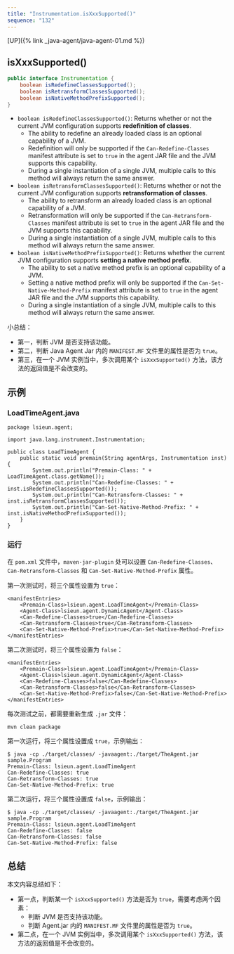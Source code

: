 ```yaml
---
title: "Instrumentation.isXxxSupported()"
sequence: "132"
---
```


[UP]({% link _java-agent/java-agent-01.md %})

## isXxxSupported()

```java
public interface Instrumentation {
    boolean isRedefineClassesSupported();
    boolean isRetransformClassesSupported();
    boolean isNativeMethodPrefixSupported();
}
```

- `boolean isRedefineClassesSupported()`: Returns whether or not the current JVM configuration supports **redefinition of classes**.
  - The ability to redefine an already loaded class is an optional capability of a JVM.
  - Redefinition will only be supported if the `Can-Redefine-Classes` manifest attribute is set to `true` in the agent JAR file and the JVM supports this capability.
  - During a single instantiation of a single JVM, multiple calls to this method will always return the same answer.
- `boolean isRetransformClassesSupported()`: Returns whether or not the current JVM configuration supports **retransformation of classes**.
  - The ability to retransform an already loaded class is an optional capability of a JVM.
  - Retransformation will only be supported if the `Can-Retransform-Classes` manifest attribute is set to `true` in the agent JAR file and the JVM supports this capability.
  - During a single instantiation of a single JVM, multiple calls to this method will always return the same answer.
- `boolean isNativeMethodPrefixSupported()`: Returns whether the current JVM configuration supports **setting a native method prefix**.
  - The ability to set a native method prefix is an optional capability of a JVM.
  - Setting a native method prefix will only be supported if the `Can-Set-Native-Method-Prefix` manifest attribute is set to `true` in the agent JAR file and the JVM supports this capability.
  - During a single instantiation of a single JVM, multiple calls to this method will always return the same answer.

小总结：

- 第一，判断 JVM 是否支持该功能。
- 第二，判断 Java Agent Jar 内的 `MANIFEST.MF` 文件里的属性是否为 `true`。
- 第三，在一个 JVM 实例当中，多次调用某个 `isXxxSupported()` 方法，该方法的返回值是不会改变的。

## 示例

### LoadTimeAgent.java

```text
package lsieun.agent;

import java.lang.instrument.Instrumentation;

public class LoadTimeAgent {
    public static void premain(String agentArgs, Instrumentation inst) {
        System.out.println("Premain-Class: " + LoadTimeAgent.class.getName());
        System.out.println("Can-Redefine-Classes: " + inst.isRedefineClassesSupported());
        System.out.println("Can-Retransform-Classes: " + inst.isRetransformClassesSupported());
        System.out.println("Can-Set-Native-Method-Prefix: " + inst.isNativeMethodPrefixSupported());
    }
}
```

### 运行

在 `pom.xml` 文件中，`maven-jar-plugin` 处可以设置 `Can-Redefine-Classes`、`Can-Retransform-Classes` 和 `Can-Set-Native-Method-Prefix` 属性。

第一次测试时，将三个属性设置为 `true`：

```text
<manifestEntries>
    <Premain-Class>lsieun.agent.LoadTimeAgent</Premain-Class>
    <Agent-Class>lsieun.agent.DynamicAgent</Agent-Class>
    <Can-Redefine-Classes>true</Can-Redefine-Classes>
    <Can-Retransform-Classes>true</Can-Retransform-Classes>
    <Can-Set-Native-Method-Prefix>true</Can-Set-Native-Method-Prefix>
</manifestEntries>
```

第二次测试时，将三个属性设置为 `false`：

```text
<manifestEntries>
    <Premain-Class>lsieun.agent.LoadTimeAgent</Premain-Class>
    <Agent-Class>lsieun.agent.DynamicAgent</Agent-Class>
    <Can-Redefine-Classes>false</Can-Redefine-Classes>
    <Can-Retransform-Classes>false</Can-Retransform-Classes>
    <Can-Set-Native-Method-Prefix>false</Can-Set-Native-Method-Prefix>
</manifestEntries>
```

每次测试之前，都需要重新生成 `.jar` 文件：

```text
mvn clean package
```

第一次运行，将三个属性设置成 `true`，示例输出：

```text
$ java -cp ./target/classes/ -javaagent:./target/TheAgent.jar sample.Program
Premain-Class: lsieun.agent.LoadTimeAgent
Can-Redefine-Classes: true
Can-Retransform-Classes: true
Can-Set-Native-Method-Prefix: true
```

第二次运行，将三个属性设置成 `false`，示例输出：

```text
$ java -cp ./target/classes/ -javaagent:./target/TheAgent.jar sample.Program
Premain-Class: lsieun.agent.LoadTimeAgent
Can-Redefine-Classes: false
Can-Retransform-Classes: false
Can-Set-Native-Method-Prefix: false
```

## 总结

本文内容总结如下：

- 第一点，判断某一个 `isXxxSupported()` 方法是否为 `true`，需要考虑两个因素：
  - 判断 JVM 是否支持该功能。
  - 判断 Agent.jar 内的 `MANIFEST.MF` 文件里的属性是否为 `true`。
- 第二点，在一个 JVM 实例当中，多次调用某个 `isXxxSupported()` 方法，该方法的返回值是不会改变的。
